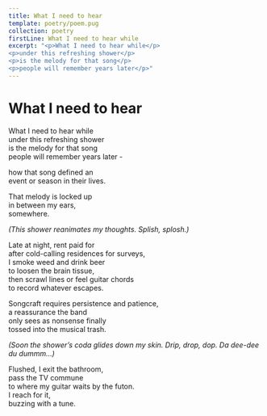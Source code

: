 ```yaml
---
title: What I need to hear
template: poetry/poem.pug
collection: poetry
firstLine: What I need to hear while
excerpt: "<p>What I need to hear while</p>
<p>under this refreshing shower</p>
<p>is the melody for that song</p>
<p>people will remember years later</p>"
---
```


# What I need to hear

What I need to hear while  
under this refreshing shower  
is the melody for that song  
people will remember years later -  

how that song defined an  
event or season in their lives.  

That melody is locked up  
in between my ears,  
somewhere.  

_(This shower reanimates my thoughts.
Splish, splosh.)_

Late at night, rent paid for  
after cold-calling residences for surveys,  
I smoke weed and drink beer  
to loosen the brain tissue,  
then scrawl lines or feel guitar chords  
to record whatever escapes.  

Songcraft requires persistence and patience,  
a reassurance the band  
only sees as nonsense finally  
tossed into the musical trash.  

_(Soon the shower’s coda glides down my skin.
Drip, drop, dop. Da dee-dee du dummm…)_

Flushed, I exit the bathroom,  
pass the TV commune  
to where my guitar waits by the futon.  
I reach for it,  
buzzing with a tune.
